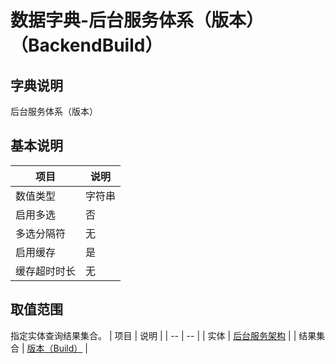 # 数据字典-后台服务体系（版本）（BackendBuild）
## 字典说明
后台服务体系（版本）

## 基本说明
| 项目 | 说明 |
| -- | -- |
| 数值类型 | 字符串 |
| 启用多选 | 否 |
| 多选分隔符 | 无 |
| 启用缓存 | 是 |
| 缓存超时时长 | 无 |

## 取值范围
指定实体查询结果集合。
| 项目 | 说明 |
| -- | -- |
| 实体 | [后台服务架构](../module/ibizsysmodel/PSSysSFPub) |
| 结果集合 | [版本（Build）]() |

